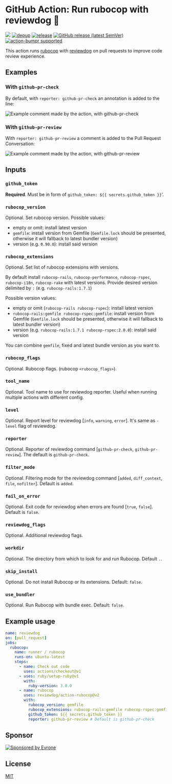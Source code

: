 # GitHub Action: Run rubocop with reviewdog 🐶

[![](https://img.shields.io/github/license/reviewdog/action-rubocop)](./LICENSE)
[![depup](https://github.com/reviewdog/action-rubocop/workflows/depup/badge.svg)](https://github.com/reviewdog/action-rubocop/actions?query=workflow%3Adepup)
[![release](https://github.com/reviewdog/action-rubocop/workflows/release/badge.svg)](https://github.com/reviewdog/action-rubocop/actions?query=workflow%3Arelease)
[![GitHub release (latest SemVer)](https://img.shields.io/github/v/release/reviewdog/action-rubocop?logo=github&sort=semver)](https://github.com/reviewdog/action-rubocop/releases)
[![action-bumpr supported](https://img.shields.io/badge/bumpr-supported-ff69b4?logo=github&link=https://github.com/haya14busa/action-bumpr)](https://github.com/haya14busa/action-bumpr)

This action runs [rubocop](https://github.com/rubocop/rubocop) with
[reviewdog](https://github.com/reviewdog/reviewdog) on pull requests to improve
code review experience.

## Examples

### With `github-pr-check`

By default, with `reporter: github-pr-check` an annotation is added to the line:

![Example comment made by the action, with github-pr-check](./examples/example-github-pr-check.png)

### With `github-pr-review`

With `reporter: github-pr-review` a comment is added to the Pull Request Conversation:

![Example comment made by the action, with github-pr-review](./examples/example-github-pr-review.png)

## Inputs

### `github_token`

**Required**. Must be in form of `github_token: ${{ secrets.github_token }}`'.

### `rubocop_version`

Optional. Set rubocop version. Possible values:
* empty or omit: install latest version
* `gemfile`: install version from Gemfile (`Gemfile.lock` should be presented, otherwise it will fallback to latest bundler version)
* version (e.g. `0.90.0`): install said version

### `rubocop_extensions`

Optional. Set list of rubocop extensions with versions.

By default install `rubocop-rails`, `rubocop-performance`, `rubocop-rspec`, `rubocop-i18n`, `rubocop-rake` with latest versions.
Provide desired version delimited by `:` (e.g. `rubocop-rails:1.7.1`)

Possible version values:
* empty or omit (`rubocop-rails rubocop-rspec`): install latest version
* `rubocop-rails:gemfile rubocop-rspec:gemfile`: install version from Gemfile (`Gemfile.lock` should be presented, otherwise it will fallback to latest bundler version)
* version (e.g. `rubocop-rails:1.7.1 rubocop-rspec:2.0.0`): install said version

You can combine `gemfile`, fixed and latest bundle version as you want to.

### `rubocop_flags`

Optional. Rubocop flags. (rubocop `<rubocop_flags>`).

### `tool_name`

Optional. Tool name to use for reviewdog reporter. Useful when running multiple
actions with different config.

### `level`

Optional. Report level for reviewdog [`info`, `warning`, `error`].
It's same as `-level` flag of reviewdog.

### `reporter`

Optional. Reporter of reviewdog command [`github-pr-check`, `github-pr-review`].
The default is `github-pr-check`.

### `filter_mode`

Optional. Filtering mode for the reviewdog command [`added`, `diff_context`, `file`, `nofilter`].
Default is `added`.

### `fail_on_error`

Optional.  Exit code for reviewdog when errors are found [`true`, `false`].
Default is `false`.

### `reviewdog_flags`

Optional. Additional reviewdog flags.

### `workdir`

Optional. The directory from which to look for and run Rubocop. Default `.`.

### `skip_install`

Optional. Do not install Rubocop or its extensions. Default: `false`.

### `use_bundler`

Optional. Run Rubocop with bundle exec. Default: `false`.

## Example usage

```yml
name: reviewdog
on: [pull_request]
jobs:
  rubocop:
    name: runner / rubocop
    runs-on: ubuntu-latest
    steps:
      - name: Check out code
        uses: actions/checkout@v1
      - uses: ruby/setup-ruby@v1
        with:
          ruby-version: 3.0.0
      - name: rubocop
        uses: reviewdog/action-rubocop@v2
        with:
          rubocop_version: gemfile
          rubocop_extensions: rubocop-rails:gemfile rubocop-rspec:gemfile
          github_token: ${{ secrets.github_token }}
          reporter: github-pr-review # Default is github-pr-check
```

## Sponsor

<p>
  <a href="https://evrone.com/?utm_source=github&utm_campaign=action-rubocop">
    <img src="https://www.mgrachev.com/assets/static/sponsored_by_evrone.svg?sanitize=true"
      alt="Sponsored by Evrone">
  </a>
</p>

## License

[MIT](https://choosealicense.com/licenses/mit)
